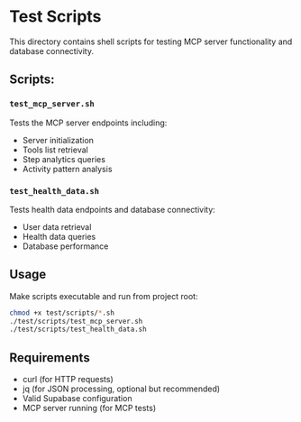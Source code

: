 # Test Scripts

This directory contains shell scripts for testing MCP server functionality and database connectivity.

## Scripts:

### `test_mcp_server.sh`
Tests the MCP server endpoints including:
- Server initialization
- Tools list retrieval
- Step analytics queries
- Activity pattern analysis

### `test_health_data.sh`
Tests health data endpoints and database connectivity:
- User data retrieval
- Health data queries
- Database performance

## Usage

Make scripts executable and run from project root:
```bash
chmod +x test/scripts/*.sh
./test/scripts/test_mcp_server.sh
./test/scripts/test_health_data.sh
```

## Requirements

- curl (for HTTP requests)
- jq (for JSON processing, optional but recommended)
- Valid Supabase configuration
- MCP server running (for MCP tests)